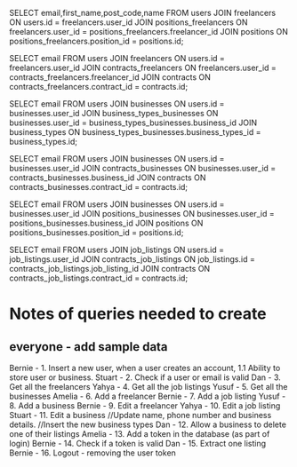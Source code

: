 SELECT email,first_name,post_code,name FROM users
JOIN freelancers ON users.id = freelancers.user_id
JOIN positions_freelancers ON freelancers.user_id = positions_freelancers.freelancer_id
JOIN positions ON positions_freelancers.position_id = positions.id;

SELECT email FROM users
JOIN freelancers ON users.id = freelancers.user_id
JOIN contracts_freelancers ON freelancers.user_id = contracts_freelancers.freelancer_id
JOIN contracts ON contracts_freelancers.contract_id = contracts.id;

SELECT email FROM users
JOIN businesses ON users.id = businesses.user_id
JOIN business_types_businesses ON businesses.user_id = business_types_businesses.business_id
JOIN business_types ON business_types_businesses.business_types_id = business_types.id;

SELECT email FROM users
JOIN businesses ON users.id = businesses.user_id
JOIN contracts_businesses ON businesses.user_id = contracts_businesses.business_id
JOIN contracts ON contracts_businesses.contract_id = contracts.id;

SELECT email FROM users
JOIN businesses ON users.id = businesses.user_id
JOIN positions_businesses ON businesses.user_id = positions_businesses.business_id
JOIN positions ON positions_businesses.position_id = positions.id;

SELECT email FROM users
JOIN job_listings ON users.id = job_listings.user_id
JOIN contracts_job_listings ON job_listings.id = contracts_job_listings.job_listing_id
JOIN contracts ON contracts_job_listings.contract_id = contracts.id;

# Notes of queries needed to create

## everyone - add sample data

Bernie - 1. Insert a new user, when a user creates an account, 1.1 Ability to store user or business.
Stuart - 2. Check if a user or email is valid
Dan - 3. Get all the freelancers
Yahya - 4. Get all the job listings
Yusuf - 5. Get all the businesses
Amelia - 6. Add a freelancer
Bernie - 7. Add a job listing
Yusuf - 8. Add a business
Bernie - 9. Edit a freelancer
Yahya - 10. Edit a job listing
Stuart - 11. Edit a business
//Update name, phone number and business details.
//Insert the new business types
Dan - 12. Allow a business to delete one of their listings
Amelia - 13. Add a token in the database (as part of login)
Bernie - 14. Check if a token is valid
Dan - 15. Extract one listing
Bernie - 16. Logout - removing the user token
